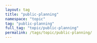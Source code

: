 ```yaml
---
layout: tag
title: "public-planning"
namespace: "topic"
tag: "public-planning"
full_tag: "topic/public-planning"
permalink: /tags/topic/public-planning/
---
```

